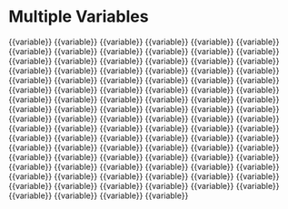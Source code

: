 # Multiple Variables

{{variable}}
{{variable}}
{{variable}}
{{variable}}
{{variable}}
{{variable}}
{{variable}}
{{variable}}
{{variable}}
{{variable}}
{{variable}}
{{variable}}
{{variable}}
{{variable}}
{{variable}}
{{variable}}
{{variable}}
{{variable}}
{{variable}}
{{variable}}
{{variable}}
{{variable}}
{{variable}}
{{variable}}
{{variable}}
{{variable}}
{{variable}}
{{variable}}
{{variable}}
{{variable}}
{{variable}}
{{variable}}
{{variable}}
{{variable}}
{{variable}}
{{variable}}
{{variable}}
{{variable}}
{{variable}}
{{variable}}
{{variable}}
{{variable}}
{{variable}}
{{variable}}
{{variable}}
{{variable}}
{{variable}}
{{variable}}
{{variable}}
{{variable}}
{{variable}}
{{variable}}
{{variable}}
{{variable}}
{{variable}}
{{variable}}
{{variable}}
{{variable}}
{{variable}}
{{variable}}
{{variable}}
{{variable}}
{{variable}}
{{variable}}
{{variable}}
{{variable}}
{{variable}}
{{variable}}
{{variable}}
{{variable}}
{{variable}}
{{variable}}
{{variable}}
{{variable}}
{{variable}}
{{variable}}
{{variable}}
{{variable}}
{{variable}}
{{variable}}
{{variable}}
{{variable}}
{{variable}}
{{variable}}
{{variable}}
{{variable}}
{{variable}}
{{variable}}
{{variable}}
{{variable}}
{{variable}}
{{variable}}
{{variable}}
{{variable}}
{{variable}}
{{variable}}
{{variable}}
{{variable}}
{{variable}}
{{variable}}
